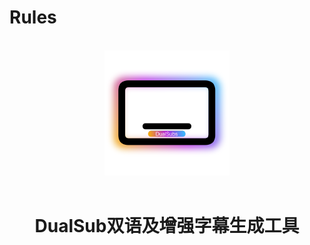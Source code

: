 # Rules
<div align="center">
<br>
<img width="200" src="https://github.com/BOBOLAOSHIV587/Rules/blob/main/Surge/Dualsub/DualSubs.png">
<br>
<br>
<h1 align="center">DualSub双语及增强字幕生成工具<h1>
</div>
